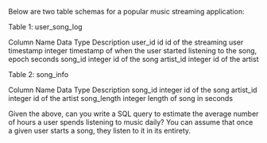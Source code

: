 Below are two table schemas for a popular music streaming application:


    
Table 1: user_song_log


    
Column Name	Data Type	Description
user_id	id	id of the streaming user
timestamp	integer	timestamp of when the user started listening to the song, epoch seconds
song_id	integer	id of the song
artist_id	integer	id of the artist

    

    
Table 2: song_info


    
Column Name	Data Type	Description
song_id	integer	id of the song
artist_id	integer	id of the artist
song_length	integer	length of song in seconds

    
    
   
    
    
Given the above, can you write a SQL query to estimate the average number of hours a user spends listening to music daily? You can assume that once a given user starts a song, they listen to it in its entirety.